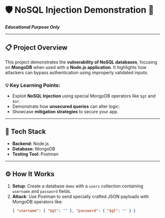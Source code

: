 # 🛡️ NoSQL Injection Demonstration 🚨  
**_Educational Purpose Only_**

---

## 📋 Project Overview

This project demonstrates the **vulnerability of NoSQL databases**, focusing on **MongoDB** when used with a **Node.js application**. It highlights how attackers can bypass authentication using improperly validated inputs.

### 💡 Key Learning Points:
- Exploit **NoSQL Injection** using special MongoDB operators like `$gt` and `$or`.
- Demonstrate how **unsecured queries** can alter logic.
- Showcase **mitigation strategies** to secure your app.

---

## 🚀 Tech Stack  
- **Backend:** Node.js  
- **Database:** MongoDB  
- **Testing Tool:** Postman  

---

## ⚙️ How It Works

1. **Setup**: Create a database `demo` with a `users` collection containing `username` and `password` fields.
2. **Attack**: Use Postman to send specially crafted JSON payloads with MongoDB operators like:  
   ```json
   { "username": { "$gt": "" }, "password": { "$gt": "" } }
